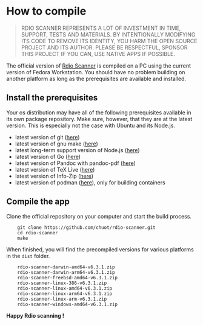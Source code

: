 # How to compile

> RDIO SCANNER REPRESENTS A LOT OF INVESTMENT IN TIME, SUPPORT, TESTS AND MATERIALS. BY INTENTIONALLY MODIFYING ITS CODE TO REMOVE ITS IDENTITY, YOU HARM THE OPEN SOURCE PROJECT AND ITS AUTHOR. PLEASE BE RESPECTFUL, SPONSOR THIS PROJECT IF YOU CAN, USE NATIVE APPS IF POSSIBLE.

The official version of [Rdio Scanner](https://github.com/chuot/rdio-scanner) is compiled on a PC using the current version of Fedora Workstation. You should have no problem building on another platform as long as the prerequisites are available and installed.

## Install the prerequisites

Your os distribution may have all of the following prerequisites available in its own package repository. Make sure, however, that they are at the latest version. This is especially not the case with Ubuntu and its Node.js.

- latest version of git ([here](https://git-scm.com/downloads))
- latest version of gnu make ([here](https://www.gnu.org/software/make/))
- latest long-term support version of Node.js ([here](https://nodejs.org/en/))
- latest version of Go ([here](https://go.dev/dl/))
- latest version of Pandoc with pandoc-pdf ([here](https://pandoc.org/installing.html))
- latest version of TeX Live ([here](https://www.tug.org/texlive/))
- latest version of Info-Zip ([here](http://infozip.sourceforge.net/))
- latest version of podman ([here](https://podman.io/)), only for building containers

## Compile the app

Clone the official repository on your computer and start the build process.

        git clone https://github.com/chuot/rdio-scanner.git
        cd rdio-scanner
        make

When finished, you will find the precompiled versions for various platforms in the `dist` folder.

        rdio-scanner-darwin-amd64-v6.3.1.zip
        rdio-scanner-darwin-arm64-v6.3.1.zip
        rdio-scanner-freebsd-amd64-v6.3.1.zip
        rdio-scanner-linux-386-v6.3.1.zip
        rdio-scanner-linux-amd64-v6.3.1.zip
        rdio-scanner-linux-arm64-v6.3.1.zip
        rdio-scanner-linux-arm-v6.3.1.zip
        rdio-scanner-windows-amd64-v6.3.1.zip

**Happy Rdio scanning !**